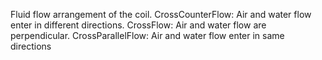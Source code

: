 ﻿Fluid flow arrangement of the coil.
CrossCounterFlow: Air and water flow enter in different directions.
CrossFlow: Air and water flow are perpendicular.
CrossParallelFlow: Air and water flow enter in same directions
